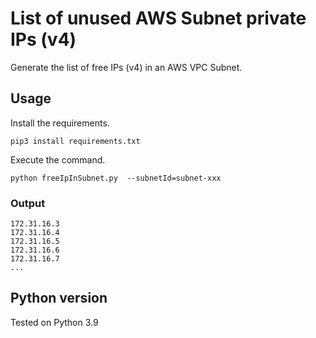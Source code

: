 # List of unused AWS Subnet private IPs (v4)

Generate the list of free IPs (v4) in an AWS VPC Subnet.

## Usage

Install the requirements.

```
pip3 install requirements.txt
```

Execute the command.

```
python freeIpInSubnet.py  --subnetId=subnet-xxx
```

### Output

```
172.31.16.3
172.31.16.4
172.31.16.5
172.31.16.6
172.31.16.7
...
```

## Python version

Tested on Python 3.9
